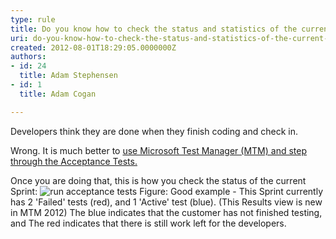 ```yaml
---
type: rule
title: Do you know how to check the status and statistics of the current Sprint?
uri: do-you-know-how-to-check-the-status-and-statistics-of-the-current-sprint
created: 2012-08-01T18:29:05.0000000Z
authors:
- id: 24
  title: Adam Stephensen
- id: 1
  title: Adam Cogan

---
```


 
Developers think they are done when they finish coding and check in.

Wrong. It is much better to [use Microsoft Test Manager (MTM) and step through the Acceptance Tests.](/SoftwareDevelopment/RulesToBetterUserAcceptanceTests/Pages/Do-You-Run-Acceptance-Tests.aspx)

Once you are doing that, this is how you check the status of the current Sprint:
 ![run acceptance tests](/SoftwareDevelopment/RulesToBetterUserAcceptanceTests/PublishingImages/check-sprint-status.jpg) Figure: Good example - This Sprint currently has 2 'Failed' tests (red), and 1 'Active' test (blue). (This Results view is new in MTM 2012) 
The blue indicates that the customer has not finished testing, and 
The red indicates that there is still work left for the developers. 
